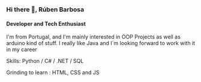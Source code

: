 ### Hi there 👋, Rúben Barbosa
#### Developer and Tech Enthusiast

I'm from Portugal, and I'm mainly interested in OOP Projects as well as arduino kind of stuff. I really like Java and I´m looking forward to work with it in my career

Skills: Python / C# / .NET / SQL 

Grinding to learn : HTML, CSS and JS
